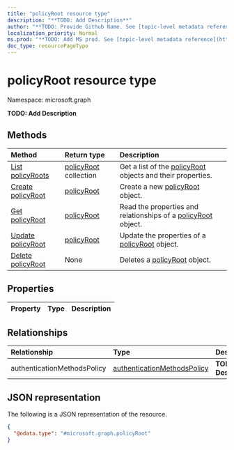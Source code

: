 ```yaml
---
title: "policyRoot resource type"
description: "**TODO: Add Description**"
author: "**TODO: Provide Github Name. See [topic-level metadata reference](https://msgo.azurewebsites.net/add/document/guidelines/metadata.html#topic-level-metadata)**"
localization_priority: Normal
ms.prod: "**TODO: Add MS prod. See [topic-level metadata reference](https://msgo.azurewebsites.net/add/document/guidelines/metadata.html#topic-level-metadata)**"
doc_type: resourcePageType
---
```


# policyRoot resource type

Namespace: microsoft.graph

**TODO: Add Description**

## Methods
|Method|Return type|Description|
|:---|:---|:---|
|[List policyRoots](../api/policyroot-list.md)|[policyRoot](../resources/policyroot.md) collection|Get a list of the [policyRoot](../resources/policyroot.md) objects and their properties.|
|[Create policyRoot](../api/policyroot-create.md)|[policyRoot](../resources/policyroot.md)|Create a new [policyRoot](../resources/policyroot.md) object.|
|[Get policyRoot](../api/policyroot-get.md)|[policyRoot](../resources/policyroot.md)|Read the properties and relationships of a [policyRoot](../resources/policyroot.md) object.|
|[Update policyRoot](../api/policyroot-update.md)|[policyRoot](../resources/policyroot.md)|Update the properties of a [policyRoot](../resources/policyroot.md) object.|
|[Delete policyRoot](../api/policyroot-delete.md)|None|Deletes a [policyRoot](../resources/policyroot.md) object.|

## Properties
|Property|Type|Description|
|:---|:---|:---|

## Relationships
|Relationship|Type|Description|
|:---|:---|:---|
|authenticationMethodsPolicy|[authenticationMethodsPolicy](../resources/authenticationmethodspolicy.md)|**TODO: Add Description**|

## JSON representation
The following is a JSON representation of the resource.
<!-- {
  "blockType": "resource",
  "keyProperty": "id",
  "@odata.type": "microsoft.graph.policyRoot",
  "openType": false
}
-->
``` json
{
  "@odata.type": "#microsoft.graph.policyRoot"
}
```

